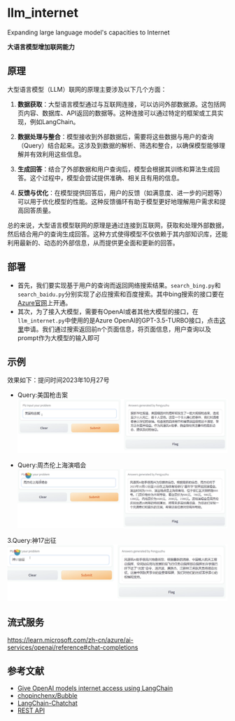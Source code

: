 # llm_internet
Expanding large language model's capacities to Internet

**大语言模型增加联网能力**

## 原理

大型语言模型（LLM）联网的原理主要涉及以下几个方面：

1. **数据获取**：大型语言模型通过与互联网连接，可以访问外部数据源。这包括网页内容、数据库、API返回的数据等。这种连接可以通过特定的框架或工具实现，例如LangChain。

2. **数据处理与整合**：模型接收到外部数据后，需要将这些数据与用户的查询（Query）结合起来。这涉及到数据的解析、筛选和整合，以确保模型能够理解并有效利用这些信息。

3. **生成回答**：结合了外部数据和用户查询后，模型会根据其训练和算法生成回答。这个过程中，模型会尝试提供准确、相关且有用的信息。

4. **反馈与优化**：在模型提供回答后，用户的反馈（如满意度、进一步的问题等）可以用于优化模型的性能。这种反馈循环有助于模型更好地理解用户需求和提高回答质量。

总的来说，大型语言模型联网的原理是通过连接到互联网，获取和处理外部数据，然后结合用户的查询生成回答。这种方式使得模型不仅依赖于其内部知识库，还能利用最新的、动态的外部信息，从而提供更全面和更新的回答。

## 部署

- 首先，我们要实现基于用户的查询而返回网络搜索结果。`search_bing.py`和`search_baidu.py`分别实现了必应搜索和百度搜索。其中bing搜索的接口要在[Azure官网](portal.azure.com)上开通。
- 其次，为了接入大模型，需要有OpenAI或者其他大模型的接口，在`llm_internet.py`中使用的是Azure OpenAI的GPT-3.5-TURBO接口，点击[这里](https://customervoice.microsoft.com/Pages/ResponsePage.aspx?id=v4j5cvGGr0GRqy180BHbR7en2Ais5pxKtso_Pz4b1_xUOFA5Qk1UWDRBMjg0WFhPMkIzTzhKQ1dWNyQlQCN0PWcu&culture=en-us&country=us)申请。我们通过搜索返回前n个页面信息，将页面信息，用户查询以及prompt作为大模型的输入即可

## 示例

效果如下：提问时间2023年10月27号

- Query:美国枪击案
![美国枪击案](img/gpt3.5turbo_net1.PNG)

- Query:周杰伦上海演唱会
![周杰伦上海演唱会](img/gpt3.5turbo_net2.PNG)

3.Query:神17出征
![神17出征](img/gpt3.5turbo_net3.PNG)

## 流式服务
https://learn.microsoft.com/zh-cn/azure/ai-services/openai/reference#chat-completions


## 参考文献
- [Give OpenAI models internet access using LangChain](https://medium.com/@rubentak/give-openai-models-with-internet-access-using-langchain-7d5849f33e03)
- [chopinchenx/Bubble](https://github.com/chopinchenx/Bubble)
- [LangChain-Chatchat](https://github.com/chatchat-space/Langchain-Chatchat)
- [REST API](https://learn.microsoft.com/zh-cn/azure/ai-services/openai/reference#chat-completions)
